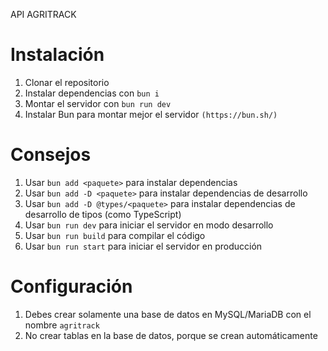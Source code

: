 API AGRITRACK

# Instalación

1. Clonar el repositorio
2. Instalar dependencias con `bun i`
3. Montar el servidor con `bun run dev`
4. Instalar Bun para montar mejor el servidor `(https://bun.sh/)`

# Consejos

1. Usar `bun add <paquete>` para instalar dependencias
2. Usar `bun add -D <paquete>` para instalar dependencias de desarrollo
3. Usar `bun add -D @types/<paquete>` para instalar dependencias de desarrollo de tipos (como TypeScript)
4. Usar `bun run dev` para iniciar el servidor en modo desarrollo
5. Usar `bun run build` para compilar el código
6. Usar `bun run start` para iniciar el servidor en producción

# Configuración

1. Debes crear solamente una base de datos en MySQL/MariaDB con el nombre `agritrack`
2. No crear tablas en la base de datos, porque se crean automáticamente
